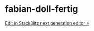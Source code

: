# fabian-doll-fertig

[Edit in StackBlitz next generation editor ⚡️](https://stackblitz.com/~/github.com/Calventis/fabian-doll-fertig)